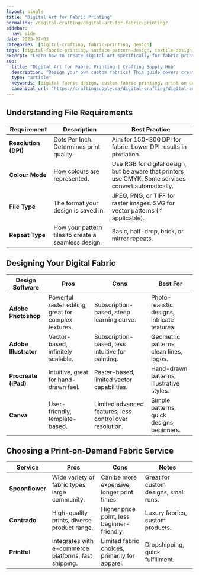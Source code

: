 ```yaml
---
layout: single
title: "Digital Art for Fabric Printing"
permalink: /digital-crafting/digital-art-for-fabric-printing/
sidebar:
  nav: side
date: 2025-07-03
categories: [digital-crafting, fabric-printing, design]
tags: [digital-fabric-printing, surface-pattern-design, textile-design, print-on-demand]
excerpt: "Learn how to create digital art specifically for fabric printing, from understanding file types and resolution to choosing print-on-demand services."
seo:
  title: "Digital Art for Fabric Printing | Crafting Supply Hub"
  description: "Design your own custom fabrics! This guide covers creating digital patterns, preparing files for print, and choosing the best fabric printing services."
  type: "article"
  keywords: [digital fabric design, custom fabric printing, print on demand fabric, textile art]
  canonical_url: "https://craftingsupply.ca/digital-crafting/digital-art-for-fabric-printing/"
---
```


## Understanding File Requirements

| Requirement | Description | Best Practice |
|---|---|---|
| **Resolution (DPI)** | Dots Per Inch. Determines print quality. | Aim for 150-300 DPI for fabric. Lower DPI results in pixelation. |
| **Colour Mode** | How colours are represented. | Use RGB for digital design, but be aware that printers use CMYK. Some services convert automatically. |
| **File Type** | The format your design is saved in. | JPEG, PNG, or TIFF for raster images. SVG for vector patterns (if applicable). |
| **Repeat Type** | How your pattern tiles to create a seamless design. | Basic, half-drop, brick, or mirror repeats. |

## Designing Your Digital Fabric

| Design Software | Pros | Cons | Best For |
|---|---|---|---|
| **Adobe Photoshop** | Powerful raster editing, great for complex textures. | Subscription-based, steep learning curve. | Photo-realistic designs, intricate textures. |
| **Adobe Illustrator** | Vector-based, infinitely scalable. | Subscription-based, less intuitive for painting. | Geometric patterns, clean lines, logos. |
| **Procreate (iPad)** | Intuitive, great for hand-drawn feel. | Raster-based, limited vector capabilities. | Hand-drawn patterns, illustrative styles. |
| **Canva** | User-friendly, template-based. | Limited advanced features, less control over resolution. | Simple patterns, quick designs, beginners. |

## Choosing a Print-on-Demand Fabric Service

| Service | Pros | Cons | Notes |
|---|---|---|---|
| **Spoonflower** | Wide variety of fabric types, large community. | Can be more expensive, longer print times. | Great for custom designs, small runs. |
| **Contrado** | High-quality prints, diverse product range. | Higher price point, less beginner-friendly. | Luxury fabrics, custom products. |
| **Printful** | Integrates with e-commerce platforms, fast shipping. | Limited fabric choices, primarily for apparel. | Dropshipping, quick fulfillment. |